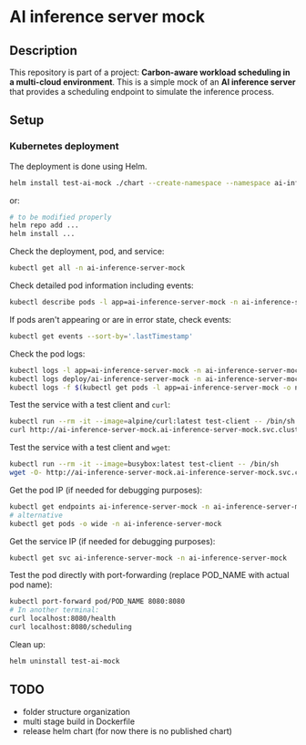 # AI inference server mock

## Description

This repository is part of a project: **Carbon-aware workload scheduling in a multi-cloud environment**.
This is a simple mock of an **AI inference server** that provides a scheduling endpoint to simulate the inference process.

## Setup

### Kubernetes deployment

The deployment is done using Helm.

```bash
helm install test-ai-mock ./chart --create-namespace --namespace ai-inference-server-mock
```
or:
```bash
# to be modified properly
helm repo add ...
helm install ...
```

Check the deployment, pod, and service:
```bash
kubectl get all -n ai-inference-server-mock
```

Check detailed pod information including events:
```bash
kubectl describe pods -l app=ai-inference-server-mock -n ai-inference-server-mock
```

If pods aren't appearing or are in error state, check events:
```bash
kubectl get events --sort-by='.lastTimestamp'
```

Check the pod logs:
```bash
kubectl logs -l app=ai-inference-server-mock -n ai-inference-server-mock
kubectl logs deploy/ai-inference-server-mock -n ai-inference-server-mock
kubectl logs -f $(kubectl get pods -l app=ai-inference-server-mock -o name -n ai-inference-server-mock) -n ai-inference-server-mock
```

Test the service with a test client and `curl`:
```bash
kubectl run --rm -it --image=alpine/curl:latest test-client -- /bin/sh
curl http://ai-inference-server-mock.ai-inference-server-mock.svc.cluster.local:8080/scheduling  
```

Test the service with a test client and `wget`:
```bash
kubectl run --rm -it --image=busybox:latest test-client -- /bin/sh
wget -O- http://ai-inference-server-mock.ai-inference-server-mock.svc.cluster.local:8080/scheduling 
```

Get the pod IP (if needed for debugging purposes):
```bash
kubectl get endpoints ai-inference-server-mock -n ai-inference-server-mock
# alternative
kubectl get pods -o wide -n ai-inference-server-mock 
```

Get the service IP (if needed for debugging purposes):
```bash
kubectl get svc ai-inference-server-mock -n ai-inference-server-mock
```

Test the pod directly with port-forwarding (replace POD_NAME with actual pod name):
```bash
kubectl port-forward pod/POD_NAME 8080:8080
# In another terminal:
curl localhost:8080/health
curl localhost:8080/scheduling
```

Clean up:
```bash
helm uninstall test-ai-mock
```

## TODO
- folder structure organization
- multi stage build in Dockerfile
- release helm chart (for now there is no published chart)